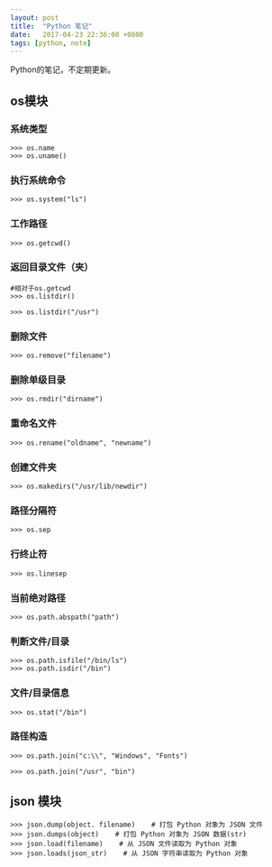 ```yaml
---
layout: post
title:  "Python 笔记"
date:   2017-04-23 22:36:00 +0800
tags: [python, note]
---
```


Python的笔记，不定期更新。


## os模块

### 系统类型
```
>>> os.name   
>>> os.uname()
```

### 执行系统命令
```
>>> os.system("ls")
```

### 工作路径
```
>>> os.getcwd()
```

### 返回目录文件（夹）
```
#相对于os.getcwd
>>> os.listdir()
```

```
>>> os.listdir("/usr")
```

### 删除文件
```
>>> os.remove("filename")
```

### 删除单级目录
```
>>> os.rmdir("dirname")
```

### 重命名文件
```
>>> os.rename("oldname", "newname")
```

### 创建文件夹
```
>>> os.makedirs("/usr/lib/newdir")
```

### 路径分隔符
```
>>> os.sep
```

### 行终止符
```
>>> os.linesep
```

### 当前绝对路径
```
>>> os.path.abspath("path")
```

### 判断文件/目录
```
>>> os.path.isfile("/bin/ls")
>>> os.path.isdir("/bin")
```

### 文件/目录信息
```
>>> os.stat("/bin")
```

### 路径构造
```
>>> os.path.join("c:\\", "Windows", "Fonts")
```

```
>>> os.path.join("/usr", "bin")
```

## json 模块
```
>>> json.dump(object. filename)    # 打包 Python 对象为 JSON 文件
>>> json.dumps(object)    # 打包 Python 对象为 JSON 数据(str)
>>> json.load(filename)    # 从 JSON 文件读取为 Python 对象
>>> json.loads(json_str)    # 从 JSON 字符串读取为 Python 对象
```
